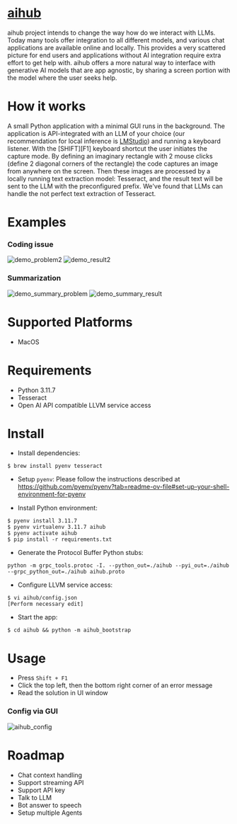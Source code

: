 # [aihub](https://devquasar.com/aihub/)
aihub project intends to change the way how do we interact with LLMs. Today many tools offer integration to all different models, and various chat applications are available online and locally.
This provides a very scattered picture for end users and applications without AI integration require extra effort to get help with. aihub offers a more natural way to interface with generative AI 
models that are app agnostic, by sharing a screen portion with the model where the user seeks help. 

How it works
===================
A small Python application with a minimal GUI runs in the background. The application is API-integrated with an LLM of your choice (our recommendation for local inference is [LMStudio](https://lmstudio.ai/))
and running a keyboard listener.
With the [SHIFT][F1] keyboard shortcut the user initiates the capture mode. By defining an imaginary rectangle with 2 mouse clicks (define 2 diagonal corners of the rectangle) the code captures an image
from anywhere on the screen. Then these images are processed by a locally running text extraction model: Tesseract, and the result text will be sent to the LLM with the preconfigured prefix.
We've found that LLMs can handle the not perfect text extraction of Tesseract.  

Examples
===================
### Coding issue

![demo_problem2](https://github.com/csabakecskemeti/ai-interact/assets/12419949/3b88ce31-d606-493b-80e9-75262d642d5c)
![demo_result2](https://github.com/csabakecskemeti/ai-interact/assets/12419949/34adb9ec-cb3c-4911-857f-7422e00b2aa4)

### Summarization

![demo_summary_problem](https://github.com/csabakecskemeti/ai-interact/assets/12419949/95cd5e1f-df86-407e-93aa-8a7358362401)
![demo_summary_result](https://github.com/csabakecskemeti/ai-interact/assets/12419949/941a2d9c-7d8b-430f-a113-266499697177)



Supported Platforms
===================

  * MacOS

Requirements
============

  * Python 3.11.7
  * Tesseract
  * Open AI API compatible LLVM service access

Install
=======

  * Install dependencies:
```
$ brew install pyenv tesseract
```
  * Setup `pyenv`: Please follow the instructions described at https://github.com/pyenv/pyenv?tab=readme-ov-file#set-up-your-shell-environment-for-pyenv

  * Install Python environment:
```
$ pyenv install 3.11.7
$ pyenv virtualenv 3.11.7 aihub
$ pyenv activate aihub
$ pip install -r requirements.txt
```

  * Generate the Protocol Buffer Python stubs:

```
python -m grpc_tools.protoc -I. --python_out=./aihub --pyi_out=./aihub --grpc_python_out=./aihub aihub.proto
```

  * Configure LLVM service access:
```
$ vi aihub/config.json
[Perform necessary edit]
```

  * Start the app:
```
$ cd aihub && python -m aihub_bootstrap
```

Usage
=====

  * Press `Shift + F1`
  * Click the top left, then the bottom right corner of an error message
  * Read the solution in UI window

### Config via GUI

![aihub_config](https://github.com/csabakecskemeti/ai-interact/assets/12419949/887a290a-e628-4187-94f3-b7e98110f1e4)

Roadmap
=====
- Chat context handling
- Support streaming API
- Support API key
- Talk to LLM
- Bot answer to speech
- Setup multiple Agents 
